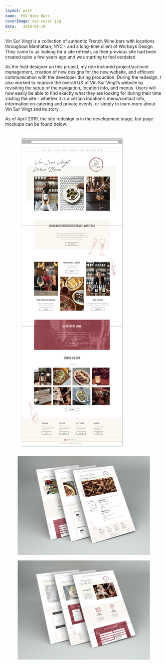 ```yaml
---
layout: post
name:  VSV Wine Bars
coverImage: vsv-cover.jpg
date:   2019-01-10
---
```


Vin Sur Vingt is a collection of authentic French Wine bars with locations throughout Manhattan, NYC - and a long-time client of Worboys Design. They came to us looking for a site refresh, as their previous site had been created quite a few years ago and was starting to feel outdated. 


As the lead designer on this project, my role included project/account management, creation of new designs for the new website, and efficient communication with the developer during production. During the redesign, I also worked to improve the overall UX of Vin Sur Vingt’s website by revisiting the setup of the navigation, location info, and menus. Users will now easily be able to find exactly what they are looking for during their time visiting the site - whether it is a certain location’s menu/contact info, information on catering and private events, or simply to learn more about Vin Sur Vingt and its story.


As of April 2019, the site redesign is in the development stage, but page mockups can be found below.

<figure>
    <img class="no-shadow" src="../img/vsv-1.png" alt="handbell" />
</figure>
<figure>
    <img src="../img/vsv-2.jpg" alt="handbell" />
</figure>
<figure>
    <img src="../img/vsv-3.jpg" alt="handbell" />
</figure>
